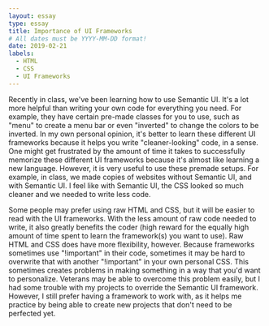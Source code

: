 ```yaml
---
layout: essay
type: essay
title: Importance of UI Frameworks
# All dates must be YYYY-MM-DD format!
date: 2019-02-21
labels:
  - HTML
  - CSS
  - UI Frameworks
---
```


Recently in class, we've been learning how to use Semantic UI. It's a lot more helpful than writing your own code for everything you need. For example, they have certain pre-made classes for you to use, such as "menu" to create a menu bar or even "inverted" to change the colors to be inverted. In my own personal opinion, it's better to learn these different UI frameworks because it helps you write "cleaner-looking" code, in a sense. One might get frustrated by the amount of time it takes to successfully memorize these different UI frameworks because it's almost like learning a new language. However, it is very useful to use these premade setups. For example, in class, we made copies of websites without Semantic UI, and with Semantic UI. I feel like with Semantic UI, the CSS looked so much cleaner and we needed to write less code.

Some people may prefer using raw HTML and CSS, but it will be easier to read with the UI frameworks. With the less amount of raw code needed to write, it also greatly benefits the coder (high reward for the equally high amount of time spent to learn the framework(s) you want to use). Raw HTML and CSS does have more flexibility, however. Because frameworks sometimes use "!important" in their code, sometimes it may be hard to overwrite that with another "!important" in your own personal CSS. This sometimes creates problems in making something in a way that you'd want to personalize. Veterans may be able to overcome this problem easily, but I had some trouble with my projects to override the Semantic UI framework. However, I still prefer having a framework to work with, as it helps me practice by being able to create new projects that don't need to be perfected yet.
